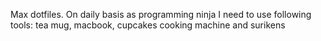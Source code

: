 Max dotfiles.
On daily basis as programming ninja I need to use following tools: tea mug, macbook, cupcakes cooking machine and surikens

